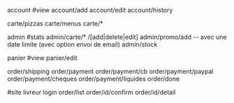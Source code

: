 account #view
account/add
account/edit
account/history

carte/pizzas
carte/menus
carte/*

admin  #stats
admin/carte/* /[add|delete|edit]
admin/promo/add -- avec une date limite (avec option envoi de email)
admin/stock

panier #view
panier/edit

order/shipping
order/payment
order/payment/cb
order/payment/paypal
order/payment/cheques
order/payment/liquides
order/done

#site livreur
login
order/list
order/id/confirm
order/id/detail
